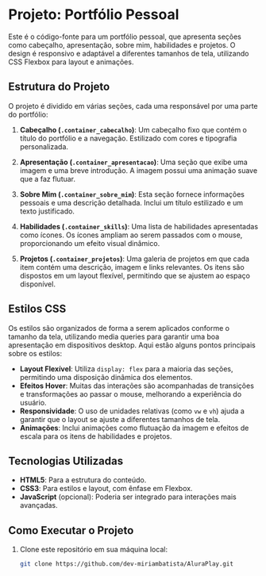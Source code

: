 # Projeto: Portfólio Pessoal

Este é o código-fonte para um portfólio pessoal, que apresenta seções como cabeçalho, apresentação, sobre mim, habilidades e projetos. O design é responsivo e adaptável a diferentes tamanhos de tela, utilizando CSS Flexbox para layout e animações.

## Estrutura do Projeto

O projeto é dividido em várias seções, cada uma responsável por uma parte do portfólio:

1. **Cabeçalho (`.container_cabecalho`)**: Um cabeçalho fixo que contém o título do portfólio e a navegação. Estilizado com cores e tipografia personalizada.

2. **Apresentação (`.container_apresentacao`)**: Uma seção que exibe uma imagem e uma breve introdução. A imagem possui uma animação suave que a faz flutuar.

3. **Sobre Mim (`.container_sobre_mim`)**: Esta seção fornece informações pessoais e uma descrição detalhada. Inclui um título estilizado e um texto justificado.

4. **Habilidades (`.container_skills`)**: Uma lista de habilidades apresentadas como ícones. Os ícones ampliam ao serem passados com o mouse, proporcionando um efeito visual dinâmico.

5. **Projetos (`.container_projetos`)**: Uma galeria de projetos em que cada item contém uma descrição, imagem e links relevantes. Os itens são dispostos em um layout flexível, permitindo que se ajustem ao espaço disponível.

## Estilos CSS

Os estilos são organizados de forma a serem aplicados conforme o tamanho da tela, utilizando media queries para garantir uma boa apresentação em dispositivos desktop. Aqui estão alguns pontos principais sobre os estilos:

- **Layout Flexível**: Utiliza `display: flex` para a maioria das seções, permitindo uma disposição dinâmica dos elementos.
- **Efeitos Hover**: Muitas das interações são acompanhadas de transições e transformações ao passar o mouse, melhorando a experiência do usuário.
- **Responsividade**: O uso de unidades relativas (como `vw` e `vh`) ajuda a garantir que o layout se ajuste a diferentes tamanhos de tela.
- **Animações**: Inclui animações como flutuação da imagem e efeitos de escala para os itens de habilidades e projetos.

## Tecnologias Utilizadas

- **HTML5**: Para a estrutura do conteúdo.
- **CSS3**: Para estilos e layout, com ênfase em Flexbox.
- **JavaScript** (opcional): Poderia ser integrado para interações mais avançadas.

## Como Executar o Projeto

1. Clone este repositório em sua máquina local:
   ```bash
   git clone https://github.com/dev-miriambatista/AluraPlay.git
